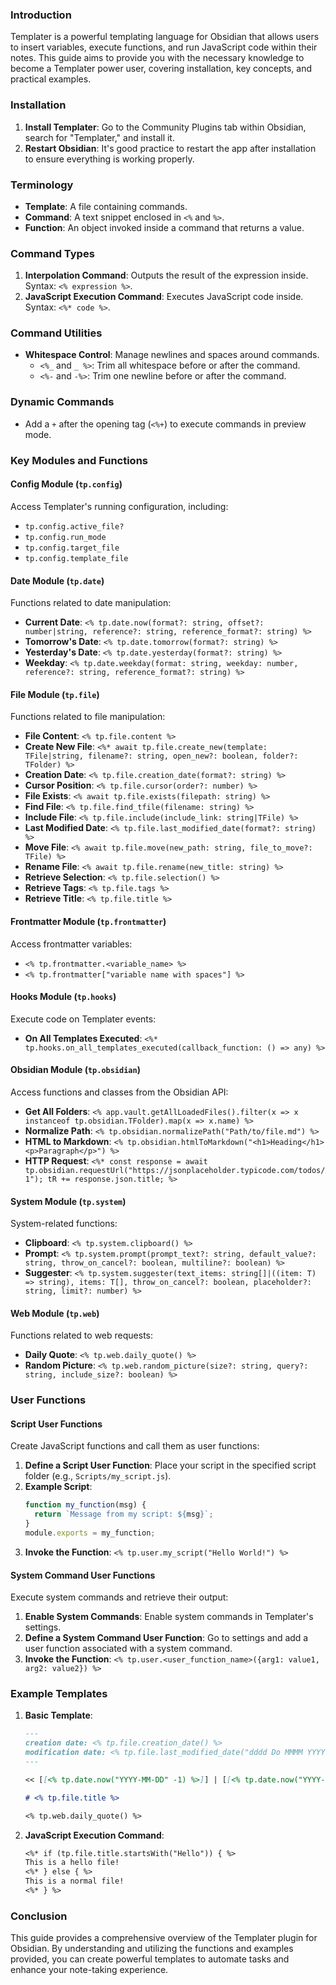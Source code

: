 


### Introduction

Templater is a powerful templating language for Obsidian that allows users to insert variables, execute functions, and run JavaScript code within their notes. This guide aims to provide you with the necessary knowledge to become a Templater power user, covering installation, key concepts, and practical examples.

### Installation

1. **Install Templater**: Go to the Community Plugins tab within Obsidian, search for "Templater," and install it.
2. **Restart Obsidian**: It's good practice to restart the app after installation to ensure everything is working properly.

### Terminology

- **Template**: A file containing commands.
- **Command**: A text snippet enclosed in `<%` and `%>`.
- **Function**: An object invoked inside a command that returns a value.

### Command Types

1. **Interpolation Command**: Outputs the result of the expression inside. Syntax: `<% expression %>`.
2. **JavaScript Execution Command**: Executes JavaScript code inside. Syntax: `<%* code %>`.

### Command Utilities

- **Whitespace Control**: Manage newlines and spaces around commands.
  - `<%_` and `_ %>`: Trim all whitespace before or after the command.
  - `<%-` and `-%>`: Trim one newline before or after the command.

### Dynamic Commands

- Add a `+` after the opening tag (`<%+`) to execute commands in preview mode.

### Key Modules and Functions

#### Config Module (`tp.config`)

Access Templater's running configuration, including:
- `tp.config.active_file?`
- `tp.config.run_mode`
- `tp.config.target_file`
- `tp.config.template_file`

#### Date Module (`tp.date`)

Functions related to date manipulation:
- **Current Date**: `<% tp.date.now(format?: string, offset?: number|string, reference?: string, reference_format?: string) %>`
- **Tomorrow's Date**: `<% tp.date.tomorrow(format?: string) %>`
- **Yesterday's Date**: `<% tp.date.yesterday(format?: string) %>`
- **Weekday**: `<% tp.date.weekday(format: string, weekday: number, reference?: string, reference_format?: string) %>`

#### File Module (`tp.file`)

Functions related to file manipulation:
- **File Content**: `<% tp.file.content %>`
- **Create New File**: `<%* await tp.file.create_new(template: TFile|string, filename?: string, open_new?: boolean, folder?: TFolder) %>`
- **Creation Date**: `<% tp.file.creation_date(format?: string) %>`
- **Cursor Position**: `<% tp.file.cursor(order?: number) %>`
- **File Exists**: `<% await tp.file.exists(filepath: string) %>`
- **Find File**: `<% tp.file.find_tfile(filename: string) %>`
- **Include File**: `<% tp.file.include(include_link: string|TFile) %>`
- **Last Modified Date**: `<% tp.file.last_modified_date(format?: string) %>`
- **Move File**: `<% await tp.file.move(new_path: string, file_to_move?: TFile) %>`
- **Rename File**: `<% await tp.file.rename(new_title: string) %>`
- **Retrieve Selection**: `<% tp.file.selection() %>`
- **Retrieve Tags**: `<% tp.file.tags %>`
- **Retrieve Title**: `<% tp.file.title %>`

#### Frontmatter Module (`tp.frontmatter`)

Access frontmatter variables:
- `<% tp.frontmatter.<variable_name> %>`
- `<% tp.frontmatter["variable name with spaces"] %>`

#### Hooks Module (`tp.hooks`)

Execute code on Templater events:
- **On All Templates Executed**: `<%* tp.hooks.on_all_templates_executed(callback_function: () => any) %>`

#### Obsidian Module (`tp.obsidian`)

Access functions and classes from the Obsidian API:
- **Get All Folders**: `<% app.vault.getAllLoadedFiles().filter(x => x instanceof tp.obsidian.TFolder).map(x => x.name) %>`
- **Normalize Path**: `<% tp.obsidian.normalizePath("Path/to/file.md") %>`
- **HTML to Markdown**: `<% tp.obsidian.htmlToMarkdown("<h1>Heading</h1><p>Paragraph</p>") %>`
- **HTTP Request**: `<%* const response = await tp.obsidian.requestUrl("https://jsonplaceholder.typicode.com/todos/1"); tR += response.json.title; %>`

#### System Module (`tp.system`)

System-related functions:
- **Clipboard**: `<% tp.system.clipboard() %>`
- **Prompt**: `<% tp.system.prompt(prompt_text?: string, default_value?: string, throw_on_cancel?: boolean, multiline?: boolean) %>`
- **Suggester**: `<% tp.system.suggester(text_items: string[]|((item: T) => string), items: T[], throw_on_cancel?: boolean, placeholder?: string, limit?: number) %>`

#### Web Module (`tp.web`)

Functions related to web requests:
- **Daily Quote**: `<% tp.web.daily_quote() %>`
- **Random Picture**: `<% tp.web.random_picture(size?: string, query?: string, include_size?: boolean) %>`

### User Functions

#### Script User Functions

Create JavaScript functions and call them as user functions:
1. **Define a Script User Function**: Place your script in the specified script folder (e.g., `Scripts/my_script.js`).
2. **Example Script**:
   ```javascript
   function my_function(msg) {
     return `Message from my script: ${msg}`;
   }
   module.exports = my_function;
   ```
3. **Invoke the Function**: `<% tp.user.my_script("Hello World!") %>`

#### System Command User Functions

Execute system commands and retrieve their output:
1. **Enable System Commands**: Enable system commands in Templater's settings.
2. **Define a System Command User Function**: Go to settings and add a user function associated with a system command.
3. **Invoke the Function**: `<% tp.user.<user_function_name>({arg1: value1, arg2: value2}) %>`

### Example Templates

1. **Basic Template**:
   ```markdown
   ---
   creation date: <% tp.file.creation_date() %>
   modification date: <% tp.file.last_modified_date("dddd Do MMMM YYYY HH:mm:ss") %>
   ---

   << [[<% tp.date.now("YYYY-MM-DD" -1) %>]] | [[<% tp.date.now("YYYY-MM-DD" 1) %>]] >>

   # <% tp.file.title %>

   <% tp.web.daily_quote() %>
   ```

2. **JavaScript Execution Command**:
   ```markdown
   <%* if (tp.file.title.startsWith("Hello")) { %>
   This is a hello file!
   <%* } else { %>
   This is a normal file!
   <%* } %>
   ```

### Conclusion

This guide provides a comprehensive overview of the Templater plugin for Obsidian. By understanding and utilizing the functions and examples provided, you can create powerful templates to automate tasks and enhance your note-taking experience.